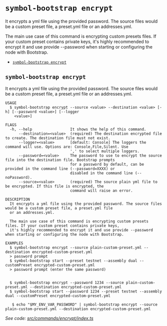 `symbol-bootstrap encrypt`
==========================

It encrypts a yml file using the provided password. The source files would be a custom preset file, a preset.yml file or an addresses.yml.

The main use case of this command is encrypting custom presets files. If your custom preset contains private keys, it's highly recommended to encrypt it and use provide --password when starting or configuring the node with Bootstrap.

* [`symbol-bootstrap encrypt`](#symbol-bootstrap-encrypt)

## `symbol-bootstrap encrypt`

It encrypts a yml file using the provided password. The source files would be a custom preset file, a preset.yml file or an addresses.yml.

```
USAGE
  $ symbol-bootstrap encrypt --source <value> --destination <value> [-h] [--password <value>] [--logger
    <value>]

FLAGS
  -h, --help                 It shows the help of this command.
      --destination=<value>  (required) The destination encrypted file to create. The destination file must not exist.
      --logger=<value>       [default: Console] The loggers the command will use. Options are: Console,File,Silent. Use
                             ',' to select multiple loggers.
      --password=<value>     The password to use to encrypt the source file into the destination file. Bootstrap prompts
                             for a password by default, can be provided in the command line (--password=XXXX) or
                             disabled in the command line (--noPassword).
      --source=<value>       (required) The source plain yml file to be encrypted. If this file is encrypted, the
                             command will raise an error.

DESCRIPTION
  It encrypts a yml file using the provided password. The source files would be a custom preset file, a preset.yml file
  or an addresses.yml.

  The main use case of this command is encrypting custom presets files. If your custom preset contains private keys,
  it's highly recommended to encrypt it and use provide --password when starting or configuring the node with Bootstrap.

EXAMPLES
  $ symbol-bootstrap encrypt --source plain-custom-preset.yml --destination encrypted-custom-preset.yml
  > password prompt
  $ symbol-bootstrap start --preset testnet --assembly dual --customPreset encrypted-custom-preset.yml
  > password prompt (enter the same password)
        

  $ symbol-bootstrap encrypt --password 1234 --source plain-custom-preset.yml --destination encrypted-custom-preset.yml
  $ symbol-bootstrap start --password 1234 --preset testnet --assembly dual --customPreset encrypted-custom-preset.yml

   $ echo "$MY_ENV_VAR_PASSWORD" | symbol-bootstrap encrypt --source plain-custom-preset.yml --destination encrypted-custom-preset.yml
```

_See code: [src/commands/encrypt/index.ts](https://github.com/nemneshia/symbol-bootstrap/blob/v2.0.1/src/commands/encrypt/index.ts)_
